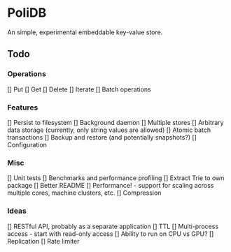 # PoliDB
An simple, experimental embeddable key-value store.

## Todo

### Operations
[] Put
[] Get
[] Delete
[] Iterate
[] Batch operations

### Features
[] Persist to filesystem
[] Background daemon
[] Multiple stores 
[] Arbitrary data storage (currently, only string values are allowed)
[] Atomic batch transactions
[] Backup and restore (and potentially snapshots?)
[] Configuration

### Misc
[] Unit tests
[] Benchmarks and performance profiling
[] Extract Trie to own package
[] Better README
[] Performance! - support for scaling across multiple cores, machine clusters, etc.
[] Compression

### Ideas
[] RESTful API, probably as a separate application 
[] TTL
[] Multi-process access - start with read-only access
[] Ability to run on CPU vs GPU?
[] Replication
[] Rate limiter
